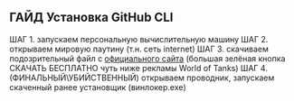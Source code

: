 ## ГАЙД Установка GitHub CLI 
ШАГ 1. запускаем персональную вычислительную машину
ШАГ 2. открываем мировую паутину (т.н. сеть internet)
ШАГ 3. скачиваем подозрительный файл с [официального сайта](https://cli.github.com/)
(большая зелёная кнопка СКАЧАТЬ БЕСПЛАТНО чуть ниже рекламы World of Tanks)
ШАГ 4. (ФИНАЛЬНЫЙ\УБИЙСТВЕННЫЙ) открываем проводник, запускаем скаченный ранее установщик (винлокер.exe)